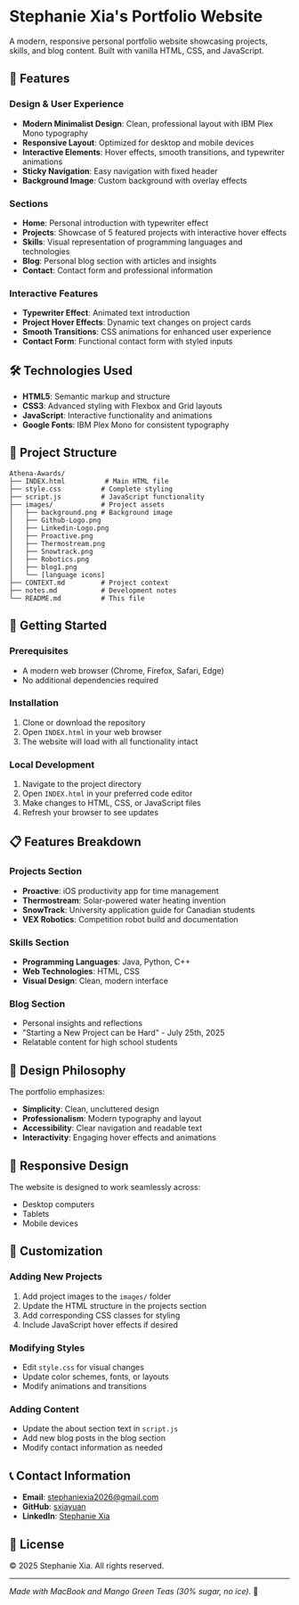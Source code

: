 # Stephanie Xia's Portfolio Website

A modern, responsive personal portfolio website showcasing projects, skills, and blog content. Built with vanilla HTML, CSS, and JavaScript.

## 🌟 Features

### Design & User Experience
- **Modern Minimalist Design**: Clean, professional layout with IBM Plex Mono typography
- **Responsive Layout**: Optimized for desktop and mobile devices
- **Interactive Elements**: Hover effects, smooth transitions, and typewriter animations
- **Sticky Navigation**: Easy navigation with fixed header
- **Background Image**: Custom background with overlay effects

### Sections
- **Home**: Personal introduction with typewriter effect
- **Projects**: Showcase of 5 featured projects with interactive hover effects
- **Skills**: Visual representation of programming languages and technologies
- **Blog**: Personal blog section with articles and insights
- **Contact**: Contact form and professional information

### Interactive Features
- **Typewriter Effect**: Animated text introduction
- **Project Hover Effects**: Dynamic text changes on project cards
- **Smooth Transitions**: CSS animations for enhanced user experience
- **Contact Form**: Functional contact form with styled inputs

## 🛠️ Technologies Used

- **HTML5**: Semantic markup and structure
- **CSS3**: Advanced styling with Flexbox and Grid layouts
- **JavaScript**: Interactive functionality and animations
- **Google Fonts**: IBM Plex Mono for consistent typography

## 📁 Project Structure

```
Athena-Awards/
├── INDEX.html          # Main HTML file
├── style.css          # Complete styling
├── script.js          # JavaScript functionality
├── images/            # Project assets
│   ├── background.png # Background image
│   ├── Github-Logo.png
│   ├── Linkedin-Logo.png
│   ├── Proactive.png
│   ├── Thermostream.png
│   ├── Snowtrack.png
│   ├── Robotics.png
│   ├── blog1.png
│   └── [language icons]
├── CONTEXT.md         # Project context
├── notes.md           # Development notes
└── README.md          # This file
```

## 🚀 Getting Started

### Prerequisites
- A modern web browser (Chrome, Firefox, Safari, Edge)
- No additional dependencies required

### Installation
1. Clone or download the repository
2. Open `INDEX.html` in your web browser
3. The website will load with all functionality intact

### Local Development
1. Navigate to the project directory
2. Open `INDEX.html` in your preferred code editor
3. Make changes to HTML, CSS, or JavaScript files
4. Refresh your browser to see updates

## 📋 Features Breakdown

### Projects Section
- **Proactive**: iOS productivity app for time management
- **Thermostream**: Solar-powered water heating invention
- **SnowTrack**: University application guide for Canadian students
- **VEX Robotics**: Competition robot build and documentation

### Skills Section
- **Programming Languages**: Java, Python, C++
- **Web Technologies**: HTML, CSS
- **Visual Design**: Clean, modern interface

### Blog Section
- Personal insights and reflections
- "Starting a New Project can be Hard" - July 25th, 2025
- Relatable content for high school students

## 🎨 Design Philosophy

The portfolio emphasizes:
- **Simplicity**: Clean, uncluttered design
- **Professionalism**: Modern typography and layout
- **Accessibility**: Clear navigation and readable text
- **Interactivity**: Engaging hover effects and animations

## 📱 Responsive Design

The website is designed to work seamlessly across:
- Desktop computers
- Tablets
- Mobile devices

## 🔧 Customization

### Adding New Projects
1. Add project images to the `images/` folder
2. Update the HTML structure in the projects section
3. Add corresponding CSS classes for styling
4. Include JavaScript hover effects if desired

### Modifying Styles
- Edit `style.css` for visual changes
- Update color schemes, fonts, or layouts
- Modify animations and transitions

### Adding Content
- Update the about section text in `script.js`
- Add new blog posts in the blog section
- Modify contact information as needed

## 📞 Contact Information

- **Email**: stephaniexia2026@gmail.com
- **GitHub**: [sxiayuan](https://github.com/sxiayuan)
- **LinkedIn**: [Stephanie Xia](https://www.linkedin.com/in/stephanie-xia-growth/)

## 📄 License

© 2025 Stephanie Xia. All rights reserved.

---

*Made with MacBook and Mango Green Teas (30% sugar, no ice).* 🍵 

